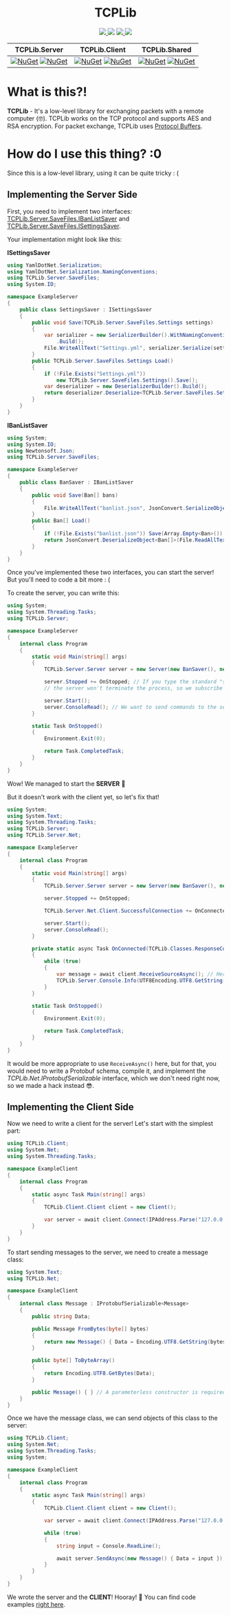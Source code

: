 ﻿<h1 align="center">TCPLib</h1>

<p align="center">
  <a href="https://github.com/Kacianoki/TCPLib/actions/workflows/Tests.yml">
	  <img src="https://github.com/Kacianoki/TCPLib/actions/workflows/Tests.yml/badge.svg?branch=master">
  </a>
  <img src="https://hits.seeyoufarm.com/api/count/incr/badge.svg?url=https%3A%2F%2Fgithub.com%2FKacianoki%2FTCPLib&count_bg=%2379C83D&title_bg=%23555555&icon=&icon_color=%23E7E7E7&title=hits&edge_flat=false"></img>
  <a href="https://github.com/Kacianoki/TCPLib/pulse" alt="Activity">
        <img src="https://img.shields.io/github/commit-activity/m/Kacianoki/TCPLib" />
  </a>
  <a href="https://app.codacy.com/gh/nyarkus/TCPLib/dashboard?utm_source=gh&utm_medium=referral&utm_content=&utm_campaign=Badge_grade" alt="Activity">
        <img src="https://app.codacy.com/project/badge/Grade/759eceda0f5b4d2db25faa0b08868577" />
  </a>
</p>

| TCPLib.Server | TCPLib.Client | TCPLib.Shared |
| ------------- | ------------- | ------------- |
| [![NuGet](https://img.shields.io/nuget/v/TCPLib.Server.svg)](https://www.nuget.org/packages/TCPLib.Server) [![NuGet](https://img.shields.io/nuget/dt/TCPLib.Server.svg?label=nuget%20downloads)](https://www.nuget.org/packages/TCPLib.Server) | [![NuGet](https://img.shields.io/nuget/v/TCPLib.Client.svg)](https://www.nuget.org/packages/TCPLib.Client) [![NuGet](https://img.shields.io/nuget/dt/TCPLib.Client.svg?label=nuget%20downloads)](https://www.nuget.org/packages/TCPLib.Client) |  [![NuGet](https://img.shields.io/nuget/v/TCPLib.Shared.svg)](https://www.nuget.org/packages/TCPLib.Shared) [![NuGet](https://img.shields.io/nuget/dt/TCPLib.Shared.svg?label=nuget%20downloads)](https://www.nuget.org/packages/TCPLib.Shared)

# What is this?!

**TCPLib** - It's a low-level library for exchanging packets with a remote computer (🤓). 
TCPLib works on the TCP protocol and supports AES and RSA encryption.
For packet exchange, TCPLib uses [Protocol Buffers](https://github.com/protocolbuffers/protobuf).

# How do I use this thing? :0

Since this is a low-level library, using it can be quite tricky : (

## Implementing the Server Side

First, you need to implement two interfaces: [TCPLib.Server.SaveFiles.IBanListSaver](https://github.com/Kacianoki/TCPLib/blob/master/Server/TCPLib.Server/SaveClasses/BanList.cs#L42) and [TCPLib.Server.SaveFiles.ISettingsSaver](https://github.com/Kacianoki/TCPLib/blob/master/Server/TCPLib.Server/SaveClasses/Settings.cs#L21).

Your implementation might look like this:

**ISettingsSaver**
```csharp
using YamlDotNet.Serialization;
using YamlDotNet.Serialization.NamingConventions;
using TCPLib.Server.SaveFiles;
using System.IO;

namespace ExampleServer
{
    public class SettingsSaver : ISettingsSaver
    {
        public void Save(TCPLib.Server.SaveFiles.Settings settings)
        {
            var serializer = new SerializerBuilder().WithNamingConvention(CamelCaseNamingConvention.Instance)
                .Build();
            File.WriteAllText("Settings.yml", serializer.Serialize(settings));
        }
        public TCPLib.Server.SaveFiles.Settings Load()
        {
            if (!File.Exists("Settings.yml"))
                new TCPLib.Server.SaveFiles.Settings().Save();
            var deserializer = new DeserializerBuilder().Build();
            return deserializer.Deserialize<TCPLib.Server.SaveFiles.Settings>(File.ReadAllText("Settings.yml"));
        }
    }
}
```
**IBanListSaver**
```csharp
using System;
using System.IO;
using Newtonsoft.Json;
using TCPLib.Server.SaveFiles;

namespace ExampleServer
{
    public class BanSaver : IBanListSaver
    {
        public void Save(Ban[] bans)
        {
            File.WriteAllText("banlist.json", JsonConvert.SerializeObject(bans));
        }
        public Ban[] Load()
        {
            if (!File.Exists("banlist.json")) Save(Array.Empty<Ban>());
            return JsonConvert.DeserializeObject<Ban[]>(File.ReadAllText("banlist.json"));
        }
    }
}
```
Once you've implemented these two interfaces, you can start the server! But you'll need to code a bit more : (

To create the server, you can write this:

```csharp
using System;
using System.Threading.Tasks;
using TCPLib.Server;

namespace ExampleServer
{
    internal class Program
    {
        static void Main(string[] args)
        {
            TCPLib.Server.Server server = new Server(new BanSaver(), new SettingsSaver());

            server.Stopped += OnStopped; // If you type the standard "stop" command in the console,
            // the server won't terminate the process, so we subscribe to this event.

            server.Start();
            server.ConsoleRead(); // We want to send commands to the server :0
        }

        static Task OnStopped()
        {
            Environment.Exit(0);

            return Task.CompletedTask;
        }
    }
}
```
Wow! We managed to start the **SERVER** 🎉

But it doesn't work with the client yet, so let's fix that!

```csharp
using System;
using System.Text;
using System.Threading.Tasks;
using TCPLib.Server;
using TCPLib.Server.Net;

namespace ExampleServer
{
    internal class Program
    {
        static void Main(string[] args)
        {
            TCPLib.Server.Server server = new Server(new BanSaver(), new SettingsSaver());

            server.Stopped += OnStopped;

            TCPLib.Server.Net.Client.SuccessfulConnection += OnConnected;

            server.Start();
            server.ConsoleRead();
        }

        private static async Task OnConnected(TCPLib.Classes.ResponseCode code, Client client)
        {
            while (true)
            {
                var message = await client.ReceiveSourceAsync(); // Here we get the raw byte array of the packet (this is basically a hack)
                TCPLib.Server.Console.Info(UTF8Encoding.UTF8.GetString(message.Data));
            }
        }

        static Task OnStopped()
        {
            Environment.Exit(0);

            return Task.CompletedTask;
        }
    }
}
```
It would be more appropriate to use `ReceiveAsync()` here, but for that, you would need to write a Protobuf schema, compile it, and implement the *TCPLib.Net.IProtobufSerializable* interface, which we don't need right now, so we made a hack instead 😎.

## Implementing the Client Side

Now we need to write a client for the server! Let's start with the simplest part:

```csharp
using TCPLib.Client;
using System.Net;
using System.Threading.Tasks;

namespace ExampleClient
{
    internal class Program
    {
        static async Task Main(string[] args)
        {
            TCPLib.Client.Client client = new Client();

            var server = await client.Connect(IPAddress.Parse("127.0.0.1"), 2024); // 127.0.0.1 - local IP
        }
    }
}
```

To start sending messages to the server, we need to create a message class:

```csharp
using System.Text;
using TCPLib.Net;

namespace ExampleClient 
{
    internal class Message : IProtobufSerializable<Message>
    {
        public string Data;

        public Message FromBytes(byte[] bytes)
        {
            return new Message() { Data = Encoding.UTF8.GetString(bytes) };
        }

        public byte[] ToByteArray()
        {
            return Encoding.UTF8.GetBytes(Data);
        }

        public Message() { } // A parameterless constructor is required
    }
}
```

Once we have the message class, we can send objects of this class to the server:

```csharp
using TCPLib.Client;
using System.Net;
using System.Threading.Tasks;
using System;

namespace ExampleClient
{
    internal class Program
    {
        static async Task Main(string[] args)
        {
            TCPLib.Client.Client client = new Client();

            var server = await client.Connect(IPAddress.Parse("127.0.0.1"), 2024);

            while (true)
            {
                string input = Console.ReadLine();

                await server.SendAsync(new Message() { Data = input });
            }
        }
    }
}
```
We wrote the server and the **CLIENT**! Hooray! 🥳
You can find code examples [right here](https://github.com/Kacianoki/TCPLib/tree/master/Examples).
